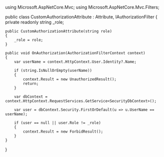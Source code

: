 using Microsoft.AspNetCore.Mvc;
using Microsoft.AspNetCore.Mvc.Filters;

public class CustomAuthorizationAttribute : Attribute, IAuthorizationFilter
{
    private readonly string _role;

    public CustomAuthorizationAttribute(string role)
    {
        _role = role;
    }

    public void OnAuthorization(AuthorizationFilterContext context)
    {
        var userName = context.HttpContext.User.Identity?.Name;

        if (string.IsNullOrEmpty(userName))
        {
            context.Result = new UnauthorizedResult();
            return;
        }

        var dbContext = context.HttpContext.RequestServices.GetService<SecurityDbContext>();

        var user = dbContext.Security.FirstOrDefault(u => u.UserName == userName);

        if (user == null || user.Role != _role)
        {
            context.Result = new ForbidResult();
        }
    }
}
